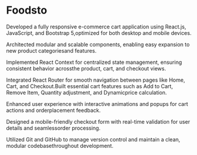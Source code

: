 # Foodsto

Developed a fully responsive e-commerce cart application using React.js, JavaScript, and Bootstrap 5,optimized for both desktop and mobile devices.

Architected modular and scalable components, enabling easy expansion to new product categoriesand features.

Implemented React Context for centralized state management, ensuring consistent behavior acrossthe product, cart, and checkout views.

Integrated React Router for smooth navigation between pages like Home, Cart, and Checkout.Built essential cart features such as Add to Cart, Remove Item, Quantity adjustment, and Dynamicprice calculation.

Enhanced user experience with interactive animations and popups for cart actions and orderplacement feedback.

Designed a mobile-friendly checkout form with real-time validation for user details and seamlessorder processing.

Utilized Git and GitHub to manage version control and maintain a clean, modular codebasethroughout development.

